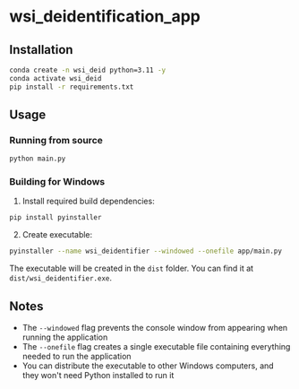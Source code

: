 # wsi_deidentification_app


## Installation

```bash
conda create -n wsi_deid python=3.11 -y
conda activate wsi_deid
pip install -r requirements.txt
```

## Usage

### Running from source
```bash
python main.py
```

### Building for Windows
1. Install required build dependencies:
```bash
pip install pyinstaller
```

2. Create executable:
```bash
pyinstaller --name wsi_deidentifier --windowed --onefile app/main.py
```

The executable will be created in the `dist` folder. You can find it at `dist/wsi_deidentifier.exe`.

## Notes
- The `--windowed` flag prevents the console window from appearing when running the application
- The `--onefile` flag creates a single executable file containing everything needed to run the application
- You can distribute the executable to other Windows computers, and they won't need Python installed to run it

